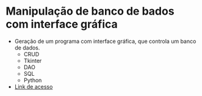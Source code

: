 # Manipulação de banco de bados com interface gráfica

- Geração de um programa com interface gráfica, que controla um banco de dados.
    - CRUD
    - Tkinter
    - DAO
    - SQL
    - Python
- [Link de acesso](https://github.com/matheusBraga10/Desenvolvimento-rapido-em-python/tree/main/TKinter_trabalho_db)
